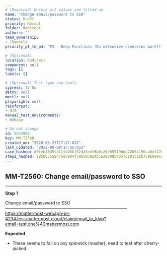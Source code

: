 ```yaml
---
# (Required) Ensure all values are filled up
name: "Change email/password to SSO"
status: Draft
priority: Normal
folder: Redirect
authors: ""
team_ownership: 
- Channels
priority_p1_to_p4: "P3 - Deep Functions (Do extensive scenarios work?)"

# (Optional)
location: Redirect
component: null
tags: []
labels: []

# (Optional) Test type and tools
cypress: To Do
detox: null
mmctl: null
playwright: null
rainforest: 
- N/A
manual_test_environments: 
- Webapp

# Do not change
id: 5534956
key: MM-T2560
created_on: "2020-05-27T17:37:03Z"
last_updated: "2022-09-09T17:55:05Z"
case_hashed: d0feb4639fb11fd25bf92d33edf6b0c26b859195db22864196aa8df47e5c1d252e3bf8b93730f44fe9a2a89c6d3ca90b
steps_hashed: 285b635a8475e3a84f708597824b5a30d98546573101c1bb739b909cd849521a2a2f50d82cf712ed5b7a00dfa5d975b0
---
```


<!-- (Auto-generated) Based on frontmatter's "key" and "name" -->

## MM-T2560: Change email/password to SSO

---

**Step 1**

Change email/password to SSO\
————————————————————————————\
<https://mattermost-webapp-pr-4234.test.mattermost.cloud/claim/email_to_ldap?email=test.one%40mattermost.com>

**Expected**

- These seems to fail on any spinwick (master); need to test after cherry-picked
